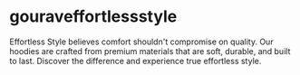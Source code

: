 # gouraveffortlessstyle
Effortless Style believes comfort shouldn't compromise on quality. Our hoodies are crafted from premium materials that are soft, durable, and built to last. Discover the difference and experience true effortless style.
